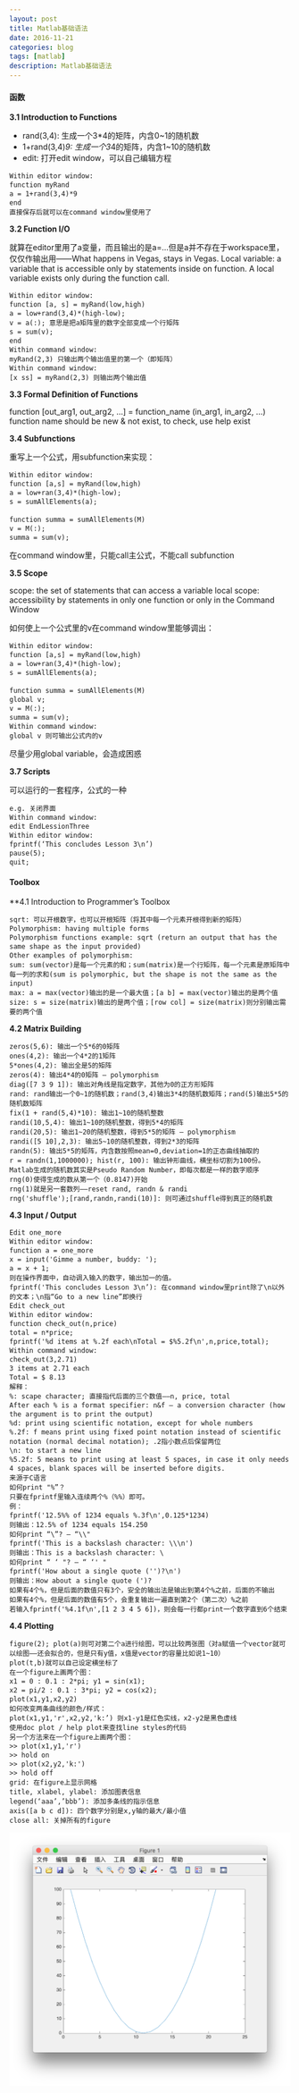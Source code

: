 ```yaml
---
layout: post
title: Matlab基础语法
date: 2016-11-21
categories: blog
tags: [matlab]
description: Matlab基础语法
---
```


#### 函数     

**3.1 Introduction to Functions**   

- rand(3,4): 生成一个3*4的矩阵，内含0~1的随机数
- 1+rand(3,4)*9: 生成一个3*4的矩阵，内含1~10的随机数
- edit: 打开edit window，可以自己编辑方程

```
Within editor window:
function myRand
a = 1+rand(3,4)*9
end
直接保存后就可以在command window里使用了
```


**3.2 Function I/O**    

就算在editor里用了a变量，而且输出的是a=...但是a并不存在于workspace里，仅仅作输出用——What happens in Vegas, stays in Vegas.
Local variable: a variable that is accessible only by statements inside on function. A local variable exists only during the function call.

```
Within editor window:
function [a, s] = myRand(low,high)
a = low+rand(3,4)*(high-low);
v = a(:); 意思是把a矩阵里的数字全部变成一个行矩阵
s = sum(v);
end
Within command window:
myRand(2,3) 只输出两个输出值里的第一个（即矩阵）
Within command window:
[x ss] = myRand(2,3) 则输出两个输出值
```

**3.3 Formal Definition of Functions**     

function [out_arg1, out_arg2, …] = function_name (in_arg1, in_arg2, …)        
function name should be new & not exist, to check, use help exist       


**3.4 Subfunctions**     

重写上一个公式，用subfunction来实现：

```
Within editor window:
function [a,s] = myRand(low,high)
a = low+ran(3,4)*(high-low);
s = sumAllElements(a);

function summa = sumAllElements(M)
v = M(:);
summa = sum(v);
```

在command window里，只能call主公式，不能call subfunction


**3.5 Scope**     

scope: the set of statements that can access a variable
local scope: accessibility by statements in only one function or only in the Command Window

如何使上一个公式里的v在command window里能够调出：

```
Within editor window:
function [a,s] = myRand(low,high)
a = low+ran(3,4)*(high-low);
s = sumAllElements(a);

function summa = sumAllElements(M)
global v;
v = M(:);
summa = sum(v);
Within command window:
global v 则可输出公式内的v
```

尽量少用global variable，会造成困惑


**3.7 Scripts**     

可以运行的一套程序，公式的一种

```
e.g. 关闭界面
Within command window:
edit EndLessionThree
Within editor window:
fprintf(‘This concludes Lesson 3\n’)
pause(5);
quit;
```

#### Toolbox      

**4.1 Introduction to Programmer’s Toolbox

```
sqrt: 可以开根数字，也可以开根矩阵（将其中每一个元素开根得到新的矩阵）
Polymorphism: having multiple forms
Polymorphism functions example: sqrt (return an output that has the same shape as the input provided)
Other examples of polymorphism:
sum: sum(vector)是每一个元素的和；sum(matrix)是一个行矩阵，每一个元素是原矩阵中每一列的求和(sum is polymorphic, but the shape is not the same as the input)
max: a = max(vector)输出的是一个最大值；[a b] = max(vector)输出的是两个值
size: s = size(matrix)输出的是两个值；[row col] = size(matrix)则分别输出需要的两个值
```

**4.2 Matrix Building**

```
zeros(5,6): 输出一个5*6的0矩阵
ones(4,2): 输出一个4*2的1矩阵
5*ones(4,2): 输出全是5的矩阵
zeros(4): 输出4*4的0矩阵 — polymorphism
diag([7 3 9 1]): 输出对角线是指定数字，其他为0的正方形矩阵
rand: rand输出一个0~1的随机数；rand(3,4)输出3*4的随机数矩阵；rand(5)输出5*5的随机数矩阵
fix(1 + rand(5,4)*10): 输出1~10的随机整数
randi(10,5,4): 输出1~10的随机整数，得到5*4的矩阵
randi(20,5): 输出1~20的随机整数，得到5*5的矩阵 — polymorphism
randi([5 10],2,3): 输出5~10的随机整数，得到2*3的矩阵
randn(5): 输出5*5的矩阵，内含数按照mean=0,deviation=1的正态曲线抽取的
r = randn(1,1000000); hist(r, 100): 输出钟形曲线，横坐标切割为100份。
Matlab生成的随机数其实是Pseudo Random Number，即每次都是一样的数字顺序
rng(0)使得生成的数从第一个（0.8147)开始
rng(1)就是另一套数列——reset rand, randn & randi
rng('shuffle');[rand,randn,randi(10)]: 则可通过shuffle得到真正的随机数
```


**4.3 Input / Output**

```
Edit one_more
Within editor window:
function a = one_more
x = input('Gimme a number, buddy: ');
a = x + 1;
则在操作界面中，自动调入输入的数字，输出加一的值。
fprintf('This concludes Lesson 3\n’): 在command window里print除了\n以外的文本；\n指“Go to a new line”即换行
Edit check_out
Within editor window:
function check_out(n,price)
total = n*price;
fprintf('%d items at %.2f each\nTotal = $%5.2f\n',n,price,total);
Within command window:
check_out(3,2.71)
3 items at 2.71 each
Total = $ 8.13
解释：
%: scape character; 直接指代后面的三个数值——n, price, total
After each % is a format specifier: n&f — a conversion character (how the argument is to print the output)
%d: print using scientific notation, except for whole numbers
%.2f: f means print using fixed point notation instead of scientific notation (normal decimal notation); .2指小数点后保留两位
\n: to start a new line
%5.2f: 5 means to print using at least 5 spaces, in case it only needs 4 spaces, blank spaces will be inserted before digits.
来源于C语言
如何print "%”？
只要在fprintf里输入连续两个%（%%）即可。
例：
fprintf('12.5%% of 1234 equals %.3f\n',0.125*1234)
则输出：12.5% of 1234 equals 154.250
如何print “\”? — “\\"
fprintf('This is a backslash character: \\\n')
则输出：This is a backslash character: \
如何print “ ‘ "? — “ ‘' "
fprintf('How about a single quote ('')?\n')
则输出：How about a single quote (')?
如果有4个%，但是后面的数值只有3个，安全的输出法是输出到第4个%之前，后面的不输出
如果有4个%，但是后面的数值有5个，会重复输出一遍直到第2个（第二次）%之前
若输入fprintf('%4.1f\n',[1 2 3 4 5 6])，则会每一行都print一个数字直到6个结束
```


**4.4 Plotting**

```
figure(2); plot(a)则可对第二个a进行绘图，可以比较两张图（对a赋值一个vector就可以绘图——还会拟合的，但是只有y值，x值是vector的容量比如说1~10）
plot(t,b)就可以自己设定横坐标了
在一个figure上画两个图：
x1 = 0 : 0.1 : 2*pi; y1 = sin(x1);
x2 = pi/2 : 0.1 : 3*pi; y2 = cos(x2);
plot(x1,y1,x2,y2)
如何改变两条曲线的颜色/样式：
plot(x1,y1,'r',x2,y2,'k:’) 则x1-y1是红色实线，x2-y2是黑色虚线
使用doc plot / help plot来查找line styles的代码
另一个方法来在一个figure上画两个图：
>> plot(x1,y1,'r')
>> hold on
>> plot(x2,y2,'k:')
>> hold off
grid: 在figure上显示网格
title, xlabel, ylabel: 添加图表信息
legend(‘aaa’,’bbb’): 添加多条线的指示信息
axis([a b c d]): 四个数字分别是x,y轴的最大/最小值
close all: 关掉所有的figure
```

![](https://raw.githubusercontent.com/whuhan2013/myImage/master/matlab/p1.png)


